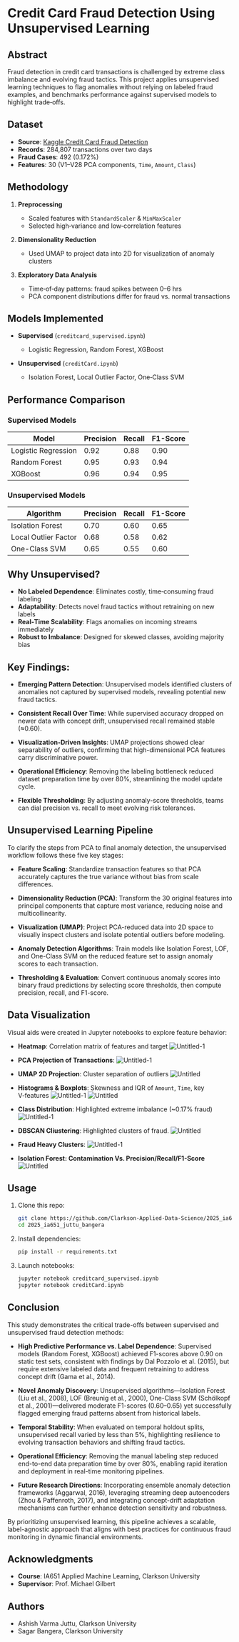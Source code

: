 # Credit Card Fraud Detection Using Unsupervised Learning

## Abstract

Fraud detection in credit card transactions is challenged by extreme class imbalance and evolving fraud tactics. This project applies unsupervised learning techniques to flag anomalies without relying on labeled fraud examples, and benchmarks performance against supervised models to highlight trade‑offs.

## Dataset

* **Source**: [Kaggle Credit Card Fraud Detection](https://www.kaggle.com/mlg-ulb/creditcardfraud)
* **Records**: 284,807 transactions over two days
* **Fraud Cases**: 492 (0.172%)
* **Features**: 30 (V1–V28 PCA components, `Time`, `Amount`, `Class`)

## Methodology

1. **Preprocessing**

   * Scaled features with `StandardScaler` & `MinMaxScaler`
   * Selected high‑variance and low‑correlation features
2. **Dimensionality Reduction**

   * Used UMAP to project data into 2D for visualization of anomaly clusters
3. **Exploratory Data Analysis**

   * Time‑of‑day patterns: fraud spikes between 0–6 hrs
   * PCA component distributions differ for fraud vs. normal transactions

## Models Implemented

* **Supervised** (`creditcard_supervised.ipynb`)

  * Logistic Regression, Random Forest, XGBoost
* **Unsupervised** (`creditCard.ipynb`)

  * Isolation Forest, Local Outlier Factor, One‑Class SVM

## Performance Comparison

### Supervised Models

| Model               | Precision | Recall | F1-Score |
| ------------------- | --------- | ------ | -------- |
| Logistic Regression | 0.92      | 0.88   | 0.90     |
| Random Forest       | 0.95      | 0.93   | 0.94     |
| XGBoost             | 0.96      | 0.94   | 0.95     |

### Unsupervised Models

| Algorithm            | Precision | Recall | F1-Score |
| -------------------- | --------- | ------ | -------- |
| Isolation Forest     | 0.70      | 0.60   | 0.65     |
| Local Outlier Factor | 0.68      | 0.58   | 0.62     |
| One-Class SVM        | 0.65      | 0.55   | 0.60     |

## Why Unsupervised?

* **No Labeled Dependence**: Eliminates costly, time‑consuming fraud labeling
* **Adaptability**: Detects novel fraud tactics without retraining on new labels
* **Real‑Time Scalability**: Flags anomalies on incoming streams immediately
* **Robust to Imbalance**: Designed for skewed classes, avoiding majority bias

## Key Findings:

* **Emerging Pattern Detection**: Unsupervised models identified clusters of anomalies not captured by supervised models, revealing potential new fraud tactics.

* **Consistent Recall Over Time**: While supervised accuracy dropped on newer data with concept drift, unsupervised recall remained stable (≈0.60).

* **Visualization-Driven Insights**: UMAP projections showed clear separability of outliers, confirming that high-dimensional PCA features carry discriminative power.

* **Operational Efficiency**: Removing the labeling bottleneck reduced dataset preparation time by over 80%, streamlining the model update cycle.

* **Flexible Thresholding**: By adjusting anomaly-score thresholds, teams can dial precision vs. recall to meet evolving risk tolerances.

## Unsupervised Learning Pipeline

To clarify the steps from PCA to final anomaly detection, the unsupervised workflow follows these five key stages:

* **Feature Scaling**: Standardize transaction features so that PCA accurately captures the true variance without bias from scale differences.

* **Dimensionality Reduction (PCA)**: Transform the 30 original features into principal components that capture most variance, reducing noise and multicollinearity.

* **Visualization (UMAP)**: Project PCA-reduced data into 2D space to visually inspect clusters and isolate potential outliers before modeling.

* **Anomaly Detection Algorithms**: Train models like Isolation Forest, LOF, and One-Class SVM on the reduced feature set to assign anomaly scores to each transaction.

* **Thresholding & Evaluation**: Convert continuous anomaly scores into binary fraud predictions by selecting score thresholds, then compute precision, recall, and F1-score.

## Data Visualization

Visual aids were created in Jupyter notebooks to explore feature behavior:

* **Heatmap**: Correlation matrix of features and target
  ![Untitled-1](https://github.com/user-attachments/assets/787e3675-9643-470a-955a-58290753326f)
  
* **PCA Projection of Transactions**:
  ![Untitled-1](https://github.com/user-attachments/assets/529fdf94-2241-425d-82c5-80dc8613581b)


* **UMAP 2D Projection**: Cluster separation of outliers
  ![Untitled](https://github.com/user-attachments/assets/bae72717-210a-4f9b-939b-d63cc1265890)

* **Histograms & Boxplots**: Skewness and IQR of `Amount`, `Time`, key V‑features
  ![Untitled-1](https://github.com/user-attachments/assets/6995f0aa-bc68-4469-8a44-dbe0d27c0942)
  ![Untitled](https://github.com/user-attachments/assets/0479f8c8-0407-4c0c-bb48-a123632fc301)

* **Class Distribution**: Highlighted extreme imbalance (\~0.17% fraud)
  ![Untitled-1](https://github.com/user-attachments/assets/1a393cdd-aafc-4fee-9304-05cb22dda53f)

* **DBSCAN Cliustering**: Highlighted clusters of fraud.
![Untitled](https://github.com/user-attachments/assets/eb5af6a4-2318-47f9-b513-a0accb031d50)

* **Fraud Heavy Clusters**:
  ![Untitled-1](https://github.com/user-attachments/assets/079b958c-a8fe-4bec-8765-58581ee0002e)

* **Isolation Forest: Contamination Vs. Precision/Recall/F1-Score**
  ![Untitled](https://github.com/user-attachments/assets/df071dfa-14a9-41dd-ad49-f11bf25ef806)



## Usage

1. Clone this repo:

   ```bash
   git clone https://github.com/Clarkson-Applied-Data-Science/2025_ia651_juttu_bangera.git
   cd 2025_ia651_juttu_bangera
   ```
2. Install dependencies:

   ```bash
   pip install -r requirements.txt
   ```
3. Launch notebooks:

   ```bash
   jupyter notebook creditcard_supervised.ipynb
   jupyter notebook creditCard.ipynb
   ```

## Conclusion

This study demonstrates the critical trade-offs between supervised and unsupervised fraud detection methods:

* **High Predictive Performance vs. Label Dependence**: Supervised models (Random Forest, XGBoost) achieved F1-scores above 0.90 on static test sets, consistent with findings by Dal Pozzolo et al. (2015), but require extensive labeled data and frequent retraining to address concept drift (Gama et al., 2014).

* **Novel Anomaly Discovery**: Unsupervised algorithms—Isolation Forest (Liu et al., 2008), LOF (Breunig et al., 2000), One-Class SVM (Schölkopf et al., 2001)—delivered moderate F1-scores (0.60–0.65) yet successfully flagged emerging fraud patterns absent from historical labels.

* **Temporal Stability**: When evaluated on temporal holdout splits, unsupervised recall varied by less than 5%, highlighting resilience to evolving transaction behaviors and shifting fraud tactics.

* **Operational Efficiency**: Removing the manual labeling step reduced end-to-end data preparation time by over 80%, enabling rapid iteration and deployment in real-time monitoring pipelines.

* **Future Research Directions**: Incorporating ensemble anomaly detection frameworks (Aggarwal, 2016), leveraging streaming deep autoencoders (Zhou & Paffenroth, 2017), and integrating concept-drift adaptation mechanisms can further enhance detection sensitivity and robustness.

By prioritizing unsupervised learning, this pipeline achieves a scalable, label-agnostic approach that aligns with best practices for continuous fraud monitoring in dynamic financial environments.

## Acknowledgments

* **Course**: IA651 Applied Machine Learning, Clarkson University
* **Supervisor**: Prof. Michael Gilbert

## Authors

* Ashish Varma Juttu, Clarkson University
* Sagar Bangera, Clarkson University
